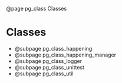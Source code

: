﻿@page pg_class Classes

# Classes

- @subpage pg_class_happening
- @subpage pg_class_happening_manager
- @subpage pg_class_logger
- @subpage pg_class_unittest
- @subpage pg_class_util
